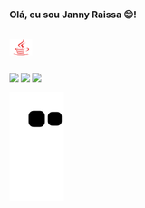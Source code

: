 ### Olá,  eu sou Janny Raissa  😊!

<div style="display: inline_block"><br>
	 <img align="center" alt="Janny-Java" height="30" width="40" src="https://raw.githubusercontent.com/devicons/devicon/master/icons/java/java-plain.svg"
</div>
	
  ##
	
<div>
	<a href="https://www.instagram.com/jannyrsc/" target="_blank"><img src="https://img.shields.io/badge/-Instagram-%23E4405F?style=for-the-badge&logo=instagram&logoColor=white" target="_blank"></a>
        <a href="" target="_blank"><img src="https://img.shields.io/badge/-LinkedIn-%230077B5?style=for-the-badge&logo=linkedin&logoColor=white" target="_blank"></a> 
        <a href = "mailto:jannyraissa15@gmail.com"><img src="https://img.shields.io/badge/-Gmail-%23333?style=for-the-badge&logo=gmail&logoColor=white" target="_blank"></a>
</div>

![snake gif](https://github.com/jannyrsc/jannyrsc/blob/output/github-contribution-grid-snake.svg)
